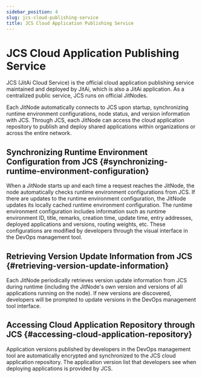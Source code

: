 ```yaml
---
sidebar_position: 4
slug: jcs-cloud-publishing-service
title: JCS Cloud Application Publishing Service
---
```


# JCS Cloud Application Publishing Service

JCS (JitAi Cloud Service) is the official cloud application publishing service maintained and deployed by JitAi, which is also a JitAi application. As a centralized public service, JCS runs on official JitNodes.

Each JitNode automatically connects to JCS upon startup, synchronizing runtime environment configurations, node status, and version information with JCS. Through JCS, each JitNode can access the cloud application repository to publish and deploy shared applications within organizations or across the entire network.

## Synchronizing Runtime Environment Configuration from JCS {#synchronizing-runtime-environment-configuration}
When a JitNode starts up and each time a request reaches the JitNode, the node automatically checks runtime environment configurations from JCS. If there are updates to the runtime environment configuration, the JitNode updates its locally cached runtime environment configuration. The runtime environment configuration includes information such as runtime environment ID, title, remarks, creation time, update time, entry addresses, deployed applications and versions, routing weights, etc. These configurations are modified by developers through the visual interface in the DevOps management tool.

## Retrieving Version Update Information from JCS {#retrieving-version-update-information}
Each JitNode periodically retrieves version update information from JCS during runtime (including the JitNode's own version and versions of all applications running on the node). If new versions are discovered, developers will be prompted to update versions in the DevOps management tool interface.

## Accessing Cloud Application Repository through JCS {#accessing-cloud-application-repository}
Application versions published by developers in the DevOps management tool are automatically encrypted and synchronized to the JCS cloud application repository. The application version list that developers see when deploying applications is provided by JCS.

